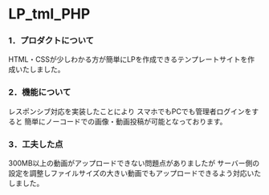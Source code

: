 # LP_tml_PHP

### 1．プロダクトについて

HTML・CSSが少しわかる方が簡単にLPを作成できるテンプレートサイトを作成いたしました。

### 2．機能について

レスポンシブ対応を実装したことにより  スマホでもPCでも管理者ログインをすると  簡単にノーコードでの画像・動画投稿が可能となっております。
 
### 3．工夫した点

300MB以上の動画がアップロードできない問題点がありましたが  サーバー側の設定を調整しファイルサイズの大きい動画でもアップロードできるよう対応いたしました。
